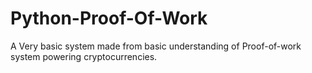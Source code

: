 # Python-Proof-Of-Work
A Very basic system made from basic understanding of Proof-of-work system powering cryptocurrencies.
